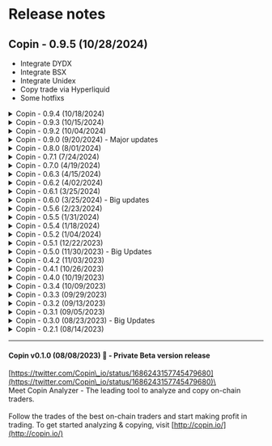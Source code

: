 # Release notes

## Copin - 0.9.5 (10/28/2024)

* Integrate DYDX&#x20;
* Integrate BSX
* Integrate Unidex
* Copy trade via Hyperliquid
* Some hotfixs

<details>

<summary>Copin - 0.9.4 (10/18/2024)</summary>

* Referral claim reward
* Referral lastest activities
* Sync real PNL from CEXs
* Fix some bugs

</details>

<details>

<summary>Copin - 0.9.3 (10/15/2024)</summary>

* Referral program: New UI updates, Add Referral Code, Custom Referral Code (Premium User), Recent Activities, Statistics
* Implement connect Metamask on mobile browser
* Improve: New table for display large data
* Add new market KiloEx & gTrade - FE
* Improve: Show fees on trader bar chart&#x20;
* Improve: Toggle dropdown for protocol picker&#x20;
* Add disclaimer when create DCP wallet&#x20;
* Update new pair \[KiloEx, Mummy, GNS, GMXv2]&#x20;
* Remove the blocking of actions that touch fulltime data for Basic users: View All Time Data, Compare Trader with All Time data&#x20;
* DCP Wallet\_Investigate & hotfix switch chain with disconnect wallet&#x20;

</details>

<details>

<summary>Copin - 0.9.2 (10/04/2024)</summary>

* Improve search, protocol picker
* Update the Result Estimated in Trader Explorer page
* Update market filter in Trade Explorer & Open Interest page
* Update url for home, Explorer, Open Interest, favourite page
* Apply Pair (symbol) for positions & position statistics
* Apply pair for copy position & backtest
* Add new pair: POL, RDNT, FLUX, NEIRO, SUNDOG, CAT, BABYDOGE

</details>

<details>

<summary>Copin - 0.9.0 (9/20/2024) - Major updates</summary>

* **Revamped New Search**: Enjoy a new interface and improved user experience for searching. With more information available and added shortcuts, you can search faster and more flexibly than ever before.
* **Explore and Analyze On-Chain Traders across all Perp DEXs**: Users can now explore and analyze all on-chain traders across all Perp DEXs simultaneously on the following pages: Homepage, Trader Explorer, Open Interest, and Trader Favorite. This feature allows you to quickly find traders that match your personal needs across all Perp DEXs at once. **\[Major update]**
* **New Protocol Picker**: Users can now select one, multiple, or all protocols at the same time, streamlining your trading process.
* **Copier Ranking v0.1**: Introducing the PnL ranking for all copiers, displayed by daily, weekly, monthly, 60-day, and all-time performance: [https://app.copin.io/copier-leaderboard](https://app.copin.io/copier-leaderboard)
* **Data Integration and New Perp DEXs**: We have integrated new data and added new Perp DEXs, including:
  * Hyperliquid: Users can filter and search for traders with data sourced from August 27, 2024.
  * Synfuture
  * Mummy Finance
  * Rollie Finance
* **Copy-Trading Integration**: Users can now copy-trade from six Perp DEXs through the DCP gTrade liquidity source, including ApolloX, HMX, KiloEx, Rollie, Vela, and Mummy.

</details>

<details>

<summary>Copin - 0.8.0 (8/01/2024)</summary>

* Premium users can now clone copy trades from one wallet to another for greater flexibility.
* Users can now engage in on-chain copy-trading and claim fee rebate rewards via gTrade. Learn more at Fee Rebate Rewards: [https://app.copin.io/fee-rebate/gns](https://app.copin.io/fee-rebate/gns)
* The price for premium NFTs has been updated from 0.01 ETH to 0.03 ETH.
* Premium users can now create multiple copies within copy management, allowing for more efficient trading strategies.
* We've updated the chart to provide real-time data for open positions, enhancing your copy-trading experience.
* New Trading Pairs Added: New pairs are now available for gTrade, GMX V2, Vela, and Synthetix V3.
* Additional parameters have been added to the Stats page. Check it out at Stats: [https://app.copin.io/stats](https://app.copin.io/stats)

Thank you for being a part of our community. We’re committed to continuously improving your experience on Copin.io!

</details>

<details>

<summary>Copin - 0.7.1 (7/24/2024)</summary>

* **New Trader Profile and Wallet Management UI**: Easily analyze and compare a trader's performance across different platforms; efficiently manage wallets.
* **Support for Trader Tracking on Multiple Platforms**: Now includes Blast, BNB, Base, Avalanche, Polygon, Fantom, Linea, Mode, Level Finance, EquationDAO, Vela Exchange, LogX Trade, MYX Finance, DexToro, LogX Trade, HMX, and CyberDEX.
* **Copy-Trade Integrations**: Integrated with GMXv2, Avantisfi, CyberDEX, Vela Exchange, EquationDAO, and HMX.
* **Exchange Integrations**: Bybit, Gate.io, and OKX are now integrated with Copin for easy copy trading.
* **Introducing VIP Subscription Plan**

</details>

<details>

<summary>Copin - 0.7.0 (4/19/2024)</summary>

* Introducing VIP Subscription Plan. Copin is excited to announce the launch of our VIP Subscription Plan, exclusively designed for Copin VIPs:&#x20;
  * Access trader data sources on Perpetual DEX across 5 platforms: GMX, GMXV2, Kwenta, Polynomial, gTrade, Level Finance, and more, with early access to our data indexing.&#x20;
  * Smooth connection to CEX accounts across 6 exchanges (BingX, Bitget, OKX, Gate, ByBit, Binance) (Live on 1st May)&#x20;
  * Explore our platform at https://vip.copin.io/ with enhanced management tools.&#x20;
  * Enjoy increased copy sizes if you refer to Copin on CEX.&#x20;
  * Especially, VIPs can have a maximum copy size of $2,000,000 if they refer Copin on CEX.

<!---->

* Easily track all Level\_\_Finance traders from Level (Arbitrum) on app.copin.io

![](<../../.gitbook/assets/image (145).png>)![](<../../.gitbook/assets/image (146).png>)![](<../../.gitbook/assets/image (147).png>)

</details>

<details>

<summary>Copin - 0.6.3 (4/15/2024)</summary>

* New Wallet Management UI.&#x20;
* Add new pairs in GNS: ONDO, MNT, HBAR, KAS, BEAM, RONIN, ENA, W.
* Add more support chains: Blast, BNB, Base, Avalanche, Polygon, Fantom, Linea, Mode.&#x20;
* Format decimal token price depends on pair. Token prices on trading pairs will now be displayed correctly in the corresponding decimal amount

![](<../../.gitbook/assets/image (142).png>)![](<../../.gitbook/assets/image (143).png>)

![](<../../.gitbook/assets/image (144).png>)

</details>

<details>

<summary>Copin - 0.6.2 (4/02/2024)</summary>

* New trader profile - Easily analyze and compare a trader's performance across different platforms at the same time.
* GMX V2 copy trade - Increase your profits by copying trades from new traders on GMX V2.

![](<../../.gitbook/assets/image (138).png>)![](<../../.gitbook/assets/image (139).png>)![](<../../.gitbook/assets/image (140).png>)

</details>

<details>

<summary>Copin - 0.6.1 (3/25/2024)</summary>

* Trade safer with Skip Low Risk: Helps you avoid copying trades with unexpectedly low leverage.
* Easy-to-track copy trading history with advanced filtering by wallet and status: Easily manage your past trades to gain valuable insights and stay in control of your portfolio.
* Explore the new GMX V2 pair: Boost your trading profit with the exciting new OP pair.
* Discover new GNS pairs: We've added new pairs to help you explore new opportunities, including STRK, DYM, NTRN, PYTH, SC, WIF, PIXEL, JTO, MAVIA, MYRO, and STG.
* Added Alert BOT for GNS protocol traders: Stay updated on your favorite traders' latest trades with Alert BOT for GNS.
* Bitget integration for copy trade: Connect your Bitget account to Copin for copy trade and get a 10% transaction fee rebate with code: 1qlg

<img src="../../.gitbook/assets/image (80).png" alt="" data-size="original">

</details>

<details>

<summary>Copin - 0.6.0 (3/25/2024) - Big updates</summary>

* Indexed trader data from GainsNetwork on Arbitrum&#x20;
* Started supporting Bitget for hybrid copy-trading in internal testing Try now

![](<../../.gitbook/assets/image (1) (1) (1).png>)

</details>

<details>

<summary>Copin - 0.5.6 (2/23/2024)</summary>

* Optimized display of position duration
* Support expanding open positions to view more detailed information
* Optimized position URLs to be viewable via transaction hash
* Display additional 24-hour changes in open interest by markets

![](<../../.gitbook/assets/image (24).png>)

</details>

<details>

<summary>Copin - 0.5.5 (1/31/2024)</summary>

* Implemented Stop Loss / Take Profit by percent feature.
* Improved UX/UI for Open Interest by markets.
* Modified "Force-close" BingX copy position to "Unlink" and added missing closed type.
* Aligned backtest interface and parameters with copy trading.
* Enhanced loading speed for positions in the token preference - trader profile section.
* Implemented position details by transaction hash.
* Introduced new integration: GMX V2.

<img src="../../.gitbook/assets/image (79).png" alt="" data-size="original">

</details>

<details>

<summary>Copin - 0.5.4 (1/18/2024)</summary>

* Implemented copy trade, wallet, and position change logs.
* New Feature: Open interest by markets for enhanced analysis.
* Refreshed homepage look & feel.
* Various UX & system optimizations.

![](<../../.gitbook/assets/image (2) (1) (1) (1) (1).png>)

</details>

<details>

<summary>Copin - 0.5.2 (1/04/2024)</summary>

* New feature: Token preferences in trader profile
* Take profit for copytrade implementation
* Added closed type in copy position history
* Improving table UIs of copy trades management, copy positions & activities
* Improving Copin Subscription extending experience
* And some system optimization

<img src="../../.gitbook/assets/image (74).png" alt="" data-size="original">

</details>

<details>

<summary>Copin - 0.5.1 (12/22/2023)</summary>

* Supporting search trader by smart account & search position by tx hash
* Remaking top opening: top open interest with bubble chart, sorting by newest, PnL, or volume
* Simplify copy trade form
* Copy trade stop-loss tracking improvement
* New mechanism to sync position copy trade implementation
* Limiting copy position by bingX wallet, trader, pair and position side
* Supporting unlink telegram account action
* Supporting grid view for trader stats
* Sorting copy wallets by number of active copy trades as default
* API performance improvement

<img src="../../.gitbook/assets/image (1) (1) (1) (1) (1) (1) (1) (1) (1).png" alt="" data-size="original">

</details>

<details>

<summary>Copin - 0.5.0 (11/30/2023) - Big Updates</summary>

* Detailed percentile ranking with trader comparision
* Mobile UX/UI responsive optimization
* Now you can get alert from your copy trade orders & whatever traders you want, using Telegram Bot
* We've worked sooo hard to bring the most accurate data for Kwenta
* Polynomial data has appeared on Copin! Hope you will find some good traders on this protocol
* In this version, we official launch the Premium Plan, you can upgrade from Basic Plan by mint **NFT Subscription**. All of below features only available for Premium user:
  * Customize fields in percentile ranking radar chart
  * Find similar traders
  * Traders all time statistics&#x20;

\=============================================================&#x20;

Hope you enjoy this updates!

![](<../../.gitbook/assets/image (23) (1).png>)

</details>

<details>

<summary>Copin - 0.4.2 (11/03/2023)</summary>

* Changing copy trading experience: Create a wallet with an API key, avoid re-entering multiple times
* New feature: Leaderboard
* New feature: Activity logs. We will record all your copy trading actions. You can check it here: [https://app.copin.io/me/activity](https://app.copin.io/me/activity)
* Supporting more web3 wallets: Trust Wallet, Coinbase, Wallet Connect, ...
* Some UX enhancements & technical optimizations

![](<../../.gitbook/assets/image (21) (1).png>)

</details>

<details>

<summary>Copin - 0.4.1 (10/26/2023)</summary>

* Making the position sharing link be more friendly
* Improving SEO contents
* In mobile, moving actions of trader profile to top
* Fixing some issues related to Safari
* Technical performance improvements

</details>

<details>

<summary>Copin - 0.4.0 (10/19/2023)</summary>

* Adding percentile ranking filters in explorer
* Now you can filter ranking chart by 7 / 15 / 30 / 60 days performance
* Opening Copytrade on Kwenta. Let's find some g0d traders!!
* Changing ROI to Avg ROI to avoid misunderstanding
* Some technical & experience enhancements

<img src="../../.gitbook/assets/image (1) (1) (1) (1) (1) (1) (1) (1) (1) (1) (1) (1) (1) (1).png" alt="" data-size="original">

</details>

<details>

<summary>Copin - 0.3.4 (10/09/2023) </summary>

* Sharing position details with chart image
* Optimizing copytrade management experience
* Filtering copytrade history by traders
* Improving position chart experience
* Allows closing suspended orders in the Opening Positions section
* Moving limit opening positions setting to Opening Positions section
* Various Technical Enhancements
* And, we're trying copytrade on Kwenta. All of you will experience it, soon!

<img src="https://media.discordapp.net/attachments/1160885221206528000/1160885221403656252/share_opening_KWENTA_0x72b848b466107f248f15Dc9d46bAfA9e5FD86c550x2B3bb4c683BFc5239B029131EEf3B1d214478d9332155107061512_107061512.png?ex=6536499c&#x26;is=6523d49c&#x26;hm=9cc1b6681baf64295a57bce9dffcd1d0c7aa6fd8d6eb25a118d7d492d839961e&#x26;=&#x26;width=1624&#x26;height=852" alt="" data-size="original">

</details>

<details>

<summary>Copin - 0.3.3 (09/29/2023)</summary>

* Let's invite some friends using Copin! Referral feature has been release with promising benefits in the future. You can check your referral code here: [https://app.copin.io/me/referral](https://app.copin.io/me/referral)
* Tab experience enhancement
* Position chart experience enhancement
* Copytrade performance optimization
* Some fixes

</details>

<details>

<summary>Copin - 0.3.2 (09/13/2023)</summary>

* Now you can set max volume multiplier for each copytrade. (Eg: initial volume is $100, max volume multiplier = 3 => max volume is $300)
* Added new config for account: max opening positions per API Key
* Skip new interest having leverage lower than copytrade settings
* Added basic / premium account badge
* Fixed some bugs

<img src="https://media.discordapp.net/attachments/1151349682472230962/1151349682677760110/image.png?ex=653882f3&#x26;is=65260df3&#x26;hm=e73f2eebdf4b41d6136796a57533964a7f9aa3c98978910a827ff77170d583ef&#x26;=&#x26;width=852&#x26;height=458" alt="" data-size="original">\


</details>

<details>

<summary>Copin - 0.3.1  (09/05/2023)</summary>

* Trader profile sharing with PnL image
* Now you can easily share multi/single backtest results by sending links
* Enhancement price display for Meme tokens
* Added profit chart for copier's positions
* Added min/max/avg leverage in trader statistics
* Showed amount of loaded positions in trader history
* Fixed UI bugs of favorite & "copy won't work" in Safari
* Fixed bug missing statistics in favorite tab when changed chain
* And some optimizations

![](https://media.discordapp.net/attachments/1148540393160441869/1148540393860898836/9bck8Sq3.png?ex=65378518\&is=65251018\&hm=6a749fd607e983a42fe7dd38b592a03940d27130b11bcfeadf725987136dcf11&=\&width=1360\&height=714)

</details>

<details>

<summary>Copin - 0.3.0 (08/23/2023) - Big Updates</summary>

* Trader statistics enhancements:
  * You may now choose which fields to display.
  * Additionally, you can position your most crucial fields at the top of the table.
* Adding filter suggestions for newbies, quickly filtering by sets of recommended criteria. Moreover, you can find out the definition of trader statistics by hovering over them.
* Enabling copying when a user hovers over a trader's address.
* Supporting cloning the previous copytrade settings in copytrade form.
* Re-layout copytrade and backtest. This new layout will make it easy for you to enter settings and understand their effects.
* Single backtest now supports opening multiple tabs for strategy comparison.
* Adding "Max volume multiplier" to backtest form & backtest results. This is our first experiment to reduce risk for risky traders.
* Enhancing backtest results with copy volume recommendations and trading fund tier rankings.
* In multiple backtesting, you can add more traders by entering their addresses, and filter the backtest results by the statistics you want
* And for those of you who don't understand what a backtest is, we have a tour guide to help you out.
* Now favorites can take notes, helping you to remember why you added a trader to your favorites list.
* Making trader history expandable to see more information.
* Moving trader heatmap activity to trader history section.
* Some of my profile v2 enhancements & bug fixes.
* **Finally, this version's AMAZING FEATURE: Now we support multichain for Copin Analyzer! Kwenta Protocol is the second protocol we added. And the third? It depends on your votes** ![😉](https://discord.com/assets/2e41bfdeba797283ee9da9bb439c3ece.svg)\
  \
  `Thanks for using Copin. Your contributions and feedback are our motivation. Love you all`

</details>

<details>

<summary>Copin - 0.2.1 (08/14/2023)</summary>

* New My Profile, a powerful interface for managing your copy trades
* Now you can copy address when hovering trader's address in Trader Explorer
* New score radar chart in Trader Profile, showing trader's trading style
* Positions chart zooms to the last trade if having
* Showed available margin balance on BingX (For Copier)
* And some improvements

</details>

***

#### Copin v0.1.0 (08/08/2023) 🍾 - Private Beta version release

[https://twitter.com/Copin\_io/status/1686243157745479680](https://twitter.com/Copin\_io/status/1686243157745479680)\
\
Meet Copin Analyzer - The leading tool to analyze and copy on-chain traders.\
\
Follow the trades of the best on-chain traders and start making profit in trading. To get started analyzing & copying, visit [http://copin.io/](http://copin.io/)
